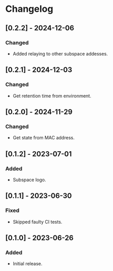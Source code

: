 # Changelog

## [0.2.2] - 2024-12-06

### Changed

- Added relaying to other subspace addesses.

## [0.2.1] - 2024-12-03

### Changed

- Get retention time from environment.

## [0.2.0] - 2024-11-29

### Changed

- Get state from MAC address.

## [0.1.2] - 2023-07-01

### Added

- Subspace logo.

## [0.1.1] - 2023-06-30

### Fixed

- Skipped faulty CI tests.

## [0.1.0] - 2023-06-26

### Added

- Initial release.
